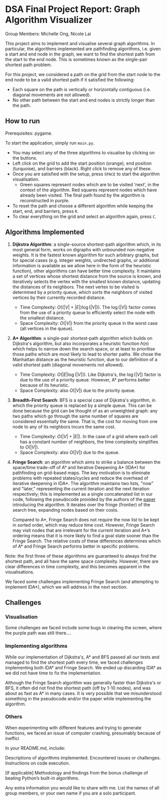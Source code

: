 # DSA Final Project Report: Graph Algorithm Visualizer
Group Members: Michelle Ong, Nicole Lai

This project aims to implement and visualise several graph algorithms.
In particular, the algorithms implemented are pathfinding algorithms, i.e. given a start and end node in the graph, we want to find the shortest path from the start to the end node.
This is sometimes known as the single-pair shortest path problem.

For this project, we considered a path on the grid from the start node to the end node to be a valid shortest path if it satisfied the following:
- Each square on the path is vertically or horizontally contiguous (i.e. diagonal movements are not allowed).
- No other path between the start and end nodes is strictly longer than the path.

## How to run
Prerequisites: pygame.

To start the application, simply run `main.py`.
- You may select any of the three algorithms to visualise by clicking on the buttons.
- Left click on the grid to add the start position (orange), end position (turquoise), and barriers (black). Right click to remove any of these.
- Once you are satisfied with the setup, press `SPACE` to start the algorithm visualisation.
  - Green squares represent nodes which are to be visited 'next', in the context of the algorithm. Red squares represent nodes which have already been visited. The final path found by the algorithm is reconstructed in purple.
- To reset the path and choose a different algorithm while keeping the start, end, and barriers, press `R`.
- To clear everything on the grid and select an algorithm again, press `C`.

## Algorithms Implemented
1. **Dijkstra Algorithm**: a single-source shortest-path algorithm which, in its most general form, works on digraphs with unbounded non-negative weights.
   It is the fastest known algorithm for such arbitrary graphs, but for special cases (e.g. integer weights, undirected graphs, or additional information is available as we allow here in the form of the heuristic function), other algorithms can have better time complexity.
   It maintains a set of vertices whose shortest distance from the source is known, and iteratively selects the vertex with the smallest known distance, updating the distances of its neighbors.
   The next vertex to be visited is determined by a priority queue, which sorts the neighbors of visited vertices by their currently recorded distance.
   - Time Complexity: $O((|V| + |E|) \log(|V|))$. The $\log(|V|)$ factor comes from the use of a priority queue to efficiently select the node with the smallest distance.
   - Space Complexity: $O(|V|)$ from the priority queue in the worst case (all vertices in the queue).

2. **A\* Algorithm**: a single-pair shortest-path algorithm which builds on Dijkstra's algorithm, but also incorporates a heuristic function $h(n)$ which helps to narrow down the search space, or at least to prioritise those paths which are most likely to lead to shorter paths. 
   We chose the Manhattan distance as the heuristic function, due to our definition of a valid shortest path (diagonal movements not allowed).
   - Time Complexity: $O(|E|\log(|V|))$. Like Dijkstra's, the $\log(|V|)$ factor is due to the use of a priority queue. However, A* performs better because of its heuristic.
   - Space Complexity: also $O(|V|)$ due to the priority queue.

3. **Breadth-First Search**: BFS is a special case of Dijkstra's algorithm, in which the priority queue is replaced by a simple queue.
   This can be done because the grid can be thought of as an unweighted graph: any two paths which go through the same number of squares are considered essentially the same.
   That is, the cost for moving from one node to any of its neighbors incurs the same cost.
   - Time Complexity: $O(|V| + |E|)$. In the case of a grid where each cell has a constant number of neighbors, the time complexity simplifies to $O(|V|)$.
   - Space Complexity: also $O(|V|)$ due to the queue.

4. **Fringe Search**: an algorithm which aims to strike a balance between the space/time trade-off of A\* and Iterative Deepening A\* (IDA\*) for pathfinding on grid-based maps. The key motivation is to eliminate problems with repeated states/cycles and reduce the overhead of iterative deepening in IDA\*.
   The algorithm maintains two lists, "now" and "later," representing the current iteration and the next iteration respectively; this is implemented as a single concatenated list in our code, following the pseudocode provided by the authors of the [paper](https://web.archive.org/web/20090219220415/http://www.cs.ualberta.ca/~games/pathfind/publications/cig2005.pdf) introducing the algorithm.
   It iterates over the fringe (frontier) of the search tree, expanding nodes based on their costs.

   Compared to A\*, Fringe Search does not require the now list to be kept in sorted order, which may reduce time cost.
   However, Fringe Search may visit nodes that are irrelevant for the current iteration and A\*’s ordering means that it is more likely to find a goal state sooner than the Fringe Search.
   The relative costs of these differences determines which of A\* and Fringe Search performs better in specific problems.

Note: the first three of these algorithms are guaranteed to always find the shortest path, and all have the same space complexity. However, there are clear differences in time complexity, and this becomes apparent in the visualisations.

We faced some challenges implementing Fringe Search (and attempting to implement IDA\*), which we will address in the next section.

## Challenges
### Visualisation
Some challenges we faced include some bugs in clearing the screen, where the purple path was still there.... 

### Implementing algorithms
While our implementation of Dijkstra's, A\* and BFS passed all our tests and managed to find the shortest path every time, we faced challenges implementing both IDA\* and Fringe Search.
We ended up discarding IDA\* as we did not have time to fix the implementation.

Although the Fringe Search algorithm was generally faster than Dijkstra's or BFS, it often did not find the shortest path (off by 1-10 nodes), and was about as fast as A\* in many cases.
It is very possible that we misunderstood something in the pseudocode and/or the paper while implementing the algorithm.

### Others
When experimenting with different features and trying to generate functions, we faced an issue of computer crashing, presumably because of ineffici


In your README.md, include:

Descriptions of algorithms implemented.
Encountered issues or challenges.
Instructions on code execution.

[If applicable] Methodology and findings from the bonus challenge of beating Python’s built-in algorithms.

Any extra information you would like to share with me.
List the names of all group members, or your own name if you are a solo participant.